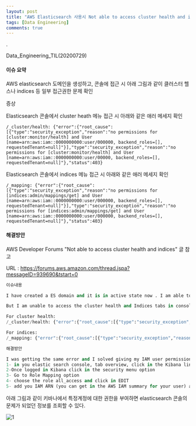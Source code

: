 ```yaml
---
layout: post
title: "AWS Elasticsearch 사용시 Not able to access cluster health and indices 이슈 해결방안"
tags: [Data Engineering]
comments: true
---
```


.

Data_Engineering_TIL(20200729)


#### 이슈 요약

AWS elasticsearch 도메인을 생성하고, 콘솔에 접근 시 아래 그림과 같이 클러스터 헬스나 indices 등 일부 접근권한 문제 확인

증상

Elasticsearch 콘솔에서 cluster heath 메뉴 접근 시 아래와 같은 애러 메세지 확인

`/_cluster/health: {"error":{"root_cause":[{"type":"security_exception","reason":"no permissions for [cluster:monitor/health] and User [name=arn:aws:iam::0000000000:user/000000, backend_roles=[], requestedTenant=null]"}],"type":"security_exception","reason":"no permissions for [cluster:monitor/health] and User [name=arn:aws:iam::0000000000:user/00000, backend_roles=[], requestedTenant=null]"},"status":403}`

Elasticsearch 콘솔에서 indices 메뉴 접근 시 아래와 같은 애러 메세지 확인

`/_mapping: {"error":{"root_cause":[{"type":"security_exception","reason":"no permissions for [indices:admin/mappings/get] and User [name=arn:aws:iam::0000000000:user/000000, backend_roles=[], requestedTenant=null]"}],"type":"security_exception","reason":"no permissions for [indices:admin/mappings/get] and User [name=arn:aws:iam::0000000000:user/000000, backend_roles=[], requestedTenant=null]"},"status":403}`

#### 해결방안

AWS Developer Forums "Not able to access cluster health and indices" 글 참고

URL : https://forums.aws.amazon.com/thread.jspa?messageID=939690&tstart=0


```python
이슈내용

I have created a ES domain and it is in active state now . I am able to access Kibana and also manually push data into ES.

But I am unable to access the cluster health and Indices tabs in console.. It throws below error , when I open it.

For cluster health:
/_cluster/health: {"error":{"root_cause":[{"type":"security_exception","reason":"no permissions for cluster:monitor/health and User https://forums.aws.amazon.com/, requestedTenant=null]"}],"type":"security_exception","reason":"no permissions for cluster:monitor/health and User https://forums.aws.amazon.com/, requestedTenant=null]"},"status":403}

For indices:
/_mapping: {"error":{"root_cause":[{"type":"security_exception","reason":"no permissions for indices:admin/mappings/get and User https://forums.aws.amazon.com/, requestedTenant=null]"}],"type":"security_exception","reason":"no permissions for indices:admin/mappings/get and User https://forums.aws.amazon.com/, requestedTenant=null]"},"status":403}

해결방안

I was getting the same error and I solved giving my IAM user permission inside kibana:
1- in you elastic search console, tab overview, click in the Kibana link
2-Once logged in Kibana click in the security menu option
3- Go to Role Mapping option
4- choose the role all_access and click in EDIT
5- add you IAM ARN (you can get in the AWS IAM summary for your user) arn:aws:iam::********:user/USER_NAME
```

아래 그림과 같이 키바나에서 특정계정에 대한 권한을 부여하면 elasticsearch 콘솔의 문제가 되었던 정보를 조회할 수 있다.

![1](https://user-images.githubusercontent.com/41605276/88756332-5b98cd00-d19e-11ea-9c0a-4e0947ad3c66.png)

